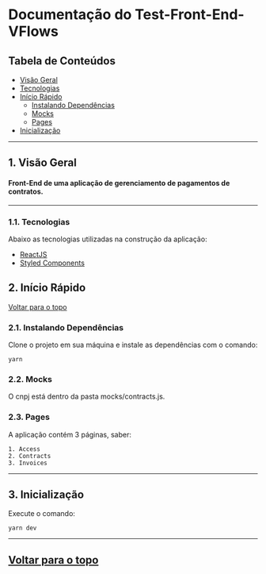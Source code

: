# Documentação do Test-Front-End-VFlows

## Tabela de Conteúdos

- [Visão Geral](#1-visão-geral)
- [Tecnologias](#11-tecnologias)
- [Início Rápido](#2-início-rápido)
    - [Instalando Dependências](#21-instalando-dependências)
    - [Mocks](#22-mocks)
    - [Pages](#23-pages)
 - [Inicialização](#3-inicialização)
---

## 1. Visão Geral

#### Front-End de uma aplicação de gerenciamento de pagamentos de contratos.
---

### 1.1. Tecnologias
Abaixo as tecnologias utilizadas na construção da aplicação:

- [ReactJS](https://reactjs.org/docs/getting-started.html/)
- [Styled Components](https://styled-components.com/docs/)

## 2. Início Rápido
[ Voltar para o topo ](#tabela-de-conteúdos)


### 2.1. Instalando Dependências

Clone o projeto em sua máquina e instale as dependências com o comando:

```shell
yarn
```

### 2.2. Mocks
O cnpj está dentro da pasta mocks/contracts.js.

### 2.3. Pages
A aplicação contém 3 páginas, saber:

```
1. Access
2. Contracts
3. Invoices
```
---
## 3. Inicialização

Execute o comando:
```
yarn dev
```

---

## [ Voltar para o topo ](#tabela-de-conteúdos)


